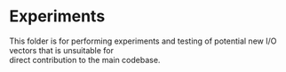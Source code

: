 # Experiments

This folder is for performing experiments and testing of potential new I/O vectors that is unsuitable for\
direct contribution to the main codebase. 

